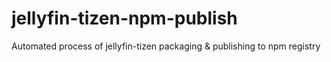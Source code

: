 # jellyfin-tizen-npm-publish
Automated process of jellyfin-tizen packaging &amp; publishing to npm registry
